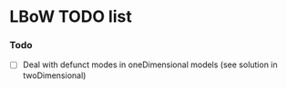 # LBoW TODO list

### Todo
- [ ] Deal with defunct modes in oneDimensional models (see solution in twoDimensional)
